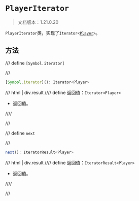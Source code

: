 # `PlayerIterator`

> 文档版本：1.21.0.20

`PlayerIterator`类，实现了<code>Iterator&lt;<a href="../player/">Player</a>&gt;</code>。

## 方法

/// define
`[Symbol.iterator]`


///

```js
[Symbol.iterator](): Iterator<Player>
```

/// html | div.result
//// define
返回值：`Iterator<Player>`

- 返回值。


////

///


/// define
`next`


///

```js
next(): IteratorResult<Player>
```

/// html | div.result
//// define
返回值：`IteratorResult<Player>`

- 返回值。


////

///


